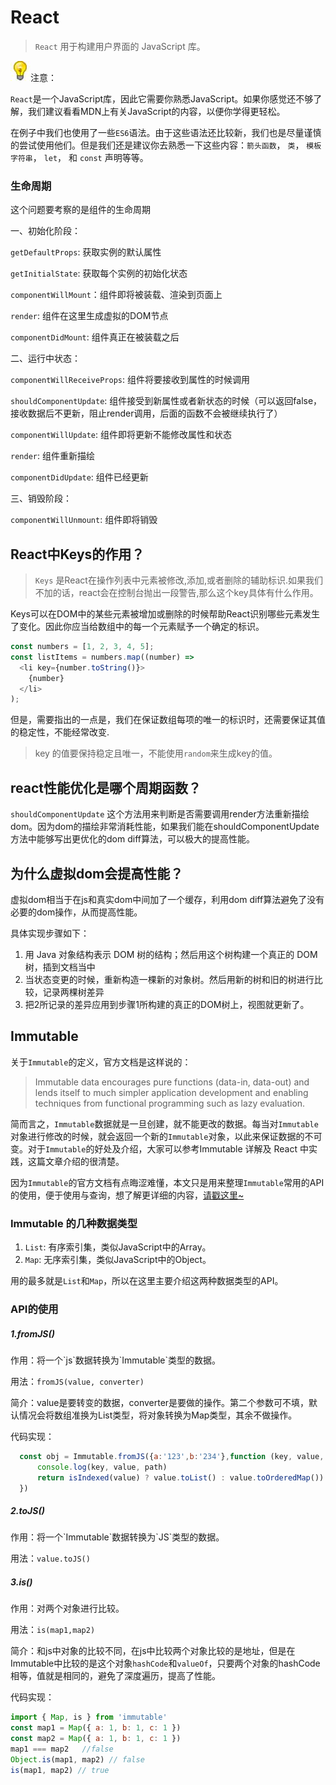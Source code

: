 # React

> `React` 用于构建用户界面的 JavaScript 库。

<img src="https://raw.githubusercontent.com/kuhami/KroInterview/master/docs/img/lamp.jpg">注意：

`React`是一个JavaScript库，因此它需要你熟悉JavaScript。如果你感觉还不够了解，我们建议看看MDN上有关JavaScript的内容，以便你学得更轻松。

在例子中我们也使用了一些`ES6`语法。由于这些语法还比较新，我们也是尽量谨慎的尝试使用他们。但是我们还是建议你去熟悉一下这些内容：`箭头函数`， `类`， `模板字符串`， `let`， 和 `const` 声明等等。

### 生命周期
这个问题要考察的是组件的生命周期

一、初始化阶段：

`getDefaultProps`: 获取实例的默认属性

`getInitialState`: 获取每个实例的初始化状态

`componentWillMount`：组件即将被装载、渲染到页面上

`render`: 组件在这里生成虚拟的DOM节点

`componentDidMount`: 组件真正在被装载之后

二、运行中状态：

`componentWillReceiveProps`: 组件将要接收到属性的时候调用

`shouldComponentUpdate`: 组件接受到新属性或者新状态的时候（可以返回false，接收数据后不更新，阻止render调用，后面的函数不会被继续执行了）

`componentWillUpdate`: 组件即将更新不能修改属性和状态
 
`render`: 组件重新描绘

`componentDidUpdate`: 组件已经更新

三、销毁阶段：

`componentWillUnmount`: 组件即将销毁

## React中Keys的作用？
> `Keys` 是React在操作列表中元素被修改,添加,或者删除的辅助标识.如果我们不加的话，react会在控制台抛出一段警告,那么这个key具体有什么作用。

Keys可以在DOM中的某些元素被增加或删除的时候帮助React识别哪些元素发生了变化。因此你应当给数组中的每一个元素赋予一个确定的标识。

```js
const numbers = [1, 2, 3, 4, 5];
const listItems = numbers.map((number) =>
  <li key={number.toString()}>
    {number}
  </li>
);
```

但是，需要指出的一点是，我们在保证数组每项的唯一的标识时，还需要保证其值的稳定性，不能经常改变.

>key 的值要保持稳定且唯一，不能使用`random`来生成key的值。

## react性能优化是哪个周期函数？
`shouldComponentUpdate` 这个方法用来判断是否需要调用render方法重新描绘dom。因为dom的描绘非常消耗性能，如果我们能在shouldComponentUpdate方法中能够写出更优化的dom diff算法，可以极大的提高性能。

## 为什么虚拟dom会提高性能？
虚拟dom相当于在js和真实dom中间加了一个缓存，利用dom diff算法避免了没有必要的dom操作，从而提高性能。

具体实现步骤如下：
1. 用 Java 对象结构表示 DOM 树的结构；然后用这个树构建一个真正的 DOM 树，插到文档当中
2. 当状态变更的时候，重新构造一棵新的对象树。然后用新的树和旧的树进行比较，记录两棵树差异
3. 把2所记录的差异应用到步骤1所构建的真正的DOM树上，视图就更新了。

## Immutable
关于`Immutable`的定义，官方文档是这样说的：
> Immutable data encourages pure functions (data-in, data-out) and lends itself to much simpler application development and enabling techniques from functional programming such as lazy evaluation.
  
  简而言之，`Immutable`数据就是一旦创建，就不能更改的数据。每当对`Immutable`对象进行修改的时候，就会返回一个新的`Immutable`对象，以此来保证数据的不可变。对于`Immutable`的好处及介绍，大家可以参考Immutable 详解及 React 中实践，这篇文章介绍的很清楚。
  
  因为`Immutable`的官方文档有点晦涩难懂，本文只是用来整理`Immutable`常用的API的使用，便于使用与查询，想了解更详细的内容，[请戳这里~](https://facebook.github.io/immutable-js/docs/#/)

### Immutable 的几种数据类型
1. `List`: 有序索引集，类似JavaScript中的Array。
2. `Map`: 无序索引集，类似JavaScript中的Object。

用的最多就是`List`和`Map`，所以在这里主要介绍这两种数据类型的API。

### API的使用

<h5>1.fromJS()</h5>
作用：将一个`js`数据转换为`Immutable`类型的数据。

用法：`fromJS(value, converter)`

简介：value是要转变的数据，converter是要做的操作。第二个参数可不填，默认情况会将数组准换为List类型，将对象转换为Map类型，其余不做操作。

代码实现：

```js
  const obj = Immutable.fromJS({a:'123',b:'234'},function (key, value, path) {
      console.log(key, value, path)
      return isIndexed(value) ? value.toList() : value.toOrderedMap())
  })
```
<h5>2.toJS()</h5>
作用：将一个`Immutable`数据转换为`JS`类型的数据。

用法：`value.toJS()`

<h5>3.is()</h5>
作用：对两个对象进行比较。

用法：`is(map1,map2)`

简介：和js中对象的比较不同，在js中比较两个对象比较的是地址，但是在Immutable中比较的是这个对象`hashCode`和`valueOf`，只要两个对象的hashCode相等，值就是相同的，避免了深度遍历，提高了性能。

代码实现：
```js
import { Map, is } from 'immutable'
const map1 = Map({ a: 1, b: 1, c: 1 })
const map2 = Map({ a: 1, b: 1, c: 1 })
map1 === map2   //false
Object.is(map1, map2) // false
is(map1, map2) // true
```



